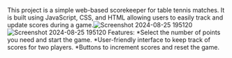 This project is a simple web-based scorekeeper for table tennis matches. It is built using JavaScript, CSS, and HTML allowing users to easily track and update scores during a game.![Screenshot 2024-08-25 195120](https://github.com/user-attachments/assets/1eb52f4e-dfef-403d-9470-d44e99dc265b)
![Screenshot 2024-08-25 195120](https://github.com/user-attachments/assets/0e372ba1-9edd-41bb-906a-a26c76449932)
Features:
*Select the number of points you need and start the game.
*User-friendly interface to keep track of scores for two players.
*Buttons to increment scores and reset the game.
